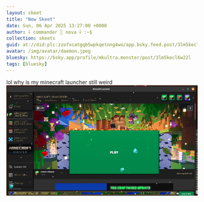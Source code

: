 ```yaml
---
layout: skeet
title: "New Skeet"
date: Sun, 06 Apr 2025 13:27:00 +0000
author: ⸸ commander ░ nova ⸸ :~$
collection: skeets
guid: at://did:plc:zzofxcatgqb5wpkqetnng4wo/app.bsky.feed.post/3lm5kecl6w22l
avatar: /img/avatar/daemon.jpeg
bluesky: https://bsky.app/profile/mkultra.monster/post/3lm5kecl6w22l
tags: [bluesky]
---
```


lol why is my minecraft launcher still weird<img src="/assets/media/bafkreiadfq2xjmrpdcrxiogtzl3hcmcyl2bovh3j6dmnu4hiahtosnsbou.jpeg" alt="Image">
